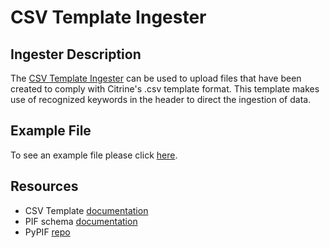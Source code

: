 # CSV Template Ingester

## Ingester Description
The [CSV Template Ingester](http://help.citrination.com/knowledgebase/articles/1188136) can be used to upload files that have been created to comply with Citrine's .csv template format. This template makes use of recognized keywords in the header to direct the ingestion of data.

## Example File
To see an example file please click [here](https://github.com/CitrineInformatics/csv_template_ingester/blob/develop/test_files/template_example_two.csv).

## Resources
- CSV Template [documentation](http://help.citrination.com/knowledgebase/articles/1188136)
- PIF schema [documentation](http://citrineinformatics.github.io/pif-documentation/)
- PyPIF [repo](https://github.com/CitrineInformatics/pypif)